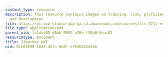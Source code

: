 ```yaml
---
content_type: resource
description: This resource contains images on training, risk, proficiency, design
  and development.
file: https://ol-ocw-studio-app-qa.s3.amazonaws.com/courses/sts-471j-engineering-apollo-the-moon-project-as-a-complex-system-spring-2007/0cb048981042d5fa6b0fef84b622e64b_23parker.pdf
file_type: application/pdf
parent_uid: fa1dae85-d0bb-9992-a76e-f39a0f5eac01
resourcetype: Document
title: 23parker.pdf
uid: 0cb04898-1042-d5fa-6b0f-ef84b622e64b
---
```

